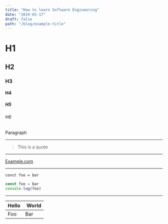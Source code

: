 ```yaml
---
title: "How to learn Software Engineering"
date: "2019-03-17"
draft: false
path: "/blog/example-title"
---
```


# H1

## H2

### H3

#### H4

##### H5

###### H6

Paragraph

---

> This is a quote

---

[Example.com](example.com)

---

`const foo = bar`

```javascript
const foo = bar
console.log(foo)
```

---

| Hello |  World |
| ----- | ------ |
| Foo   | Bar    |
